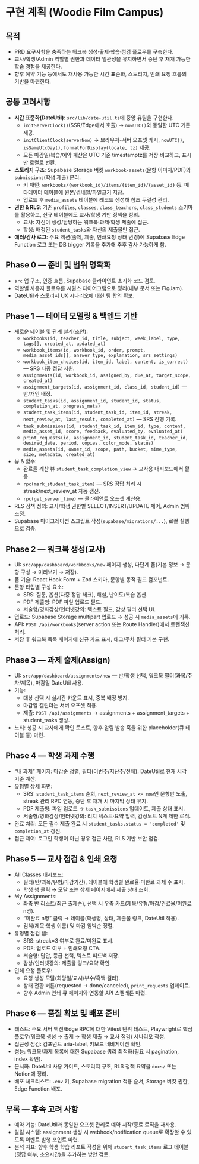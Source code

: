 # 구현 계획 (Woodie Film Campus)

## 목적
- PRD 요구사항을 충족하는 워크북 생성·출제·학습·점검 플로우를 구축한다.
- 교사/학생/Admin 역할별 권한과 데이터 일관성을 유지하면서 중단 후 재개 가능한 학습 경험을 제공한다.
- 향후 예약 기능 등에서도 재사용 가능한 시간 표준화, 스토리지, 인쇄 요청 흐름의 기반을 마련한다.

## 공통 고려사항
- **시간 표준화(DateUtil)**: `src/lib/date-util.ts`에 중앙 유틸을 구현한다.
  - `initServerClock()`(SSR/Edge에서 호출) → `nowUTC()`와 동일한 UTC 기준 제공.
  - `initClientClock(serverNow)` → 브라우저-서버 오프셋 캐시, `nowUTC()`, `isSameUtcDay()`, `formatForDisplay(locale, tz)` 제공.
  - 모든 마감일/복습/예약 계산은 UTC 기준 timestamptz를 저장·비교하고, 표시만 로컬로 변환.
- **스토리지 구조**: Supabase Storage 버킷 `workbook-assets`(문항 이미지/PDF)와 `submissions`(학생 제출) 분리.
  - 키 패턴: `workbooks/{workbook_id}/items/{item_id}/{asset_id}` 등. 메타데이터 테이블에 원본/썸네일/파일크기 저장.
  - 업로드 후 `media_assets` 테이블에 레코드 생성해 참조 무결성 관리.
- **권한 & RLS**: 기존 `profiles`, `classes`, `class_teachers`, `class_students` 스키마를 활용하고, 신규 테이블에도 교사/학생 기반 정책을 정의.
  - 교사: 자신이 생성/담당하는 워크북·과제·학생 제출에 접근.
  - 학생: 배정된 `student_tasks`와 자신의 제출물만 접근.
- **에러/감사 로그**: 주요 액션(출제, 제출, 인쇄요청 상태 변경)에 Supabase Edge Function 로그 또는 DB trigger 기록을 추가해 추후 감사 가능하게 함.

## Phase 0 — 준비 및 범위 명확화
- `src` 앱 구조, 인증 흐름, Supabase 클라이언트 초기화 코드 검토.
- 역할별 사용자 플로우를 시퀀스 다이어그램으로 정리(내부 문서 또는 FigJam).
- DateUtil과 스토리지 UX 시나리오에 대한 팀 합의 확보.

## Phase 1 — 데이터 모델링 & 백엔드 기반
- 새로운 테이블 및 관계 설계(초안):
  - `workbooks(id, teacher_id, title, subject, week_label, type, tags[], created_at, updated_at)`
  - `workbook_items(id, workbook_id, order, prompt, media_asset_ids[], answer_type, explanation, srs_settings)`
  - `workbook_item_choices(id, item_id, label, content, is_correct)` — SRS 다중 정답 지원.
  - `assignments(id, workbook_id, assigned_by, due_at, target_scope, created_at)`
  - `assignment_targets(id, assignment_id, class_id, student_id)` — 반/개인 배정.
  - `student_tasks(id, assignment_id, student_id, status, completion_at, progress_meta)`
  - `student_task_items(id, student_task_id, item_id, streak, next_review_at, last_result, completed_at)` — SRS 진행 기록.
  - `task_submissions(id, student_task_id, item_id, type, content, media_asset_id, score, feedback, evaluated_by, evaluated_at)`
  - `print_requests(id, assignment_id, student_task_id, teacher_id, desired_date, period, copies, color_mode, status)`
  - `media_assets(id, owner_id, scope, path, bucket, mime_type, size, metadata, created_at)`
- 뷰 & 함수:
  - 완료율 계산 뷰 `student_task_completion_view` → 교사용 대시보드에서 활용.
  - `rpc(mark_student_task_item)` — SRS 정답 처리 시 streak/next_review_at 자동 갱신.
  - `rpc(get_server_time)` — 클라이언트 오프셋 계산용.
- RLS 정책 정의: 교사/학생 권한별 SELECT/INSERT/UPDATE 제어, Admin 범위 조정.
- Supabase 마이그레이션 스크립트 작성(`supabase/migrations/...`), 로컬 실행으로 검증.

## Phase 2 — 워크북 생성(교사)
- UI: `src/app/dashboard/workbooks/new` 페이지 생성, 다단계 폼(기본 정보 → 문항 구성 → 미리보기 → 저장).
- 폼 기술: React Hook Form + Zod 스키마, 문항별 동적 필드 컴포넌트.
- 문항 타입별 구성 요소:
  - SRS: 질문, 옵션(다중 정답 체크), 해설, 난이도/복습 옵션.
  - PDF 제출형: PDF 파일 업로드 필드.
  - 서술형/영화감상/인터넷강의: 텍스트 필드, 감상 필터 선택 UI.
- 업로드: Supabase Storage multipart 업로드 → 성공 시 `media_assets`에 기록.
- API: `POST /api/workbooks`(server action 또는 Route Handler)에서 트랜잭션 처리.
- 저장 후 워크북 목록 페이지에 신규 카드 표시, 태그/주차 필터 기본 구현.

## Phase 3 — 과제 출제(Assign)
- UI: `src/app/dashboard/assignments/new` — 반/학생 선택, 워크북 필터(과목/주차/제목), 마감일 DateUtil 사용.
- 기능:
  - 대상 선택 시 실시간 카운트 표시, 중복 배정 방지.
  - 마감일 캘린더는 서버 오프셋 적용.
  - 제출: `POST /api/assignments` → assignments + assignment_targets + student_tasks 생성.
- 노티: 성공 시 교사에게 확인 토스트, 향후 알림 발송 훅을 위한 placeholder(큐 테이블 등) 마련.

## Phase 4 — 학생 과제 수행
- “내 과제” 페이지: 마감순 정렬, 필터(이번주/지난주/전체). DateUtil로 현재 시각 기준 계산.
- 유형별 상세 화면:
  - SRS: `student_task_items` 순회, `next_review_at <= now`인 문항만 노출, streak 관리 RPC 연동, 중단 후 재개 시 마지막 상태 유지.
  - PDF 제출형: 파일 업로드 → `task_submissions` 업데이트, 제출 상태 표시.
  - 서술형/영화감상/인터넷강의: 리치 텍스트·요약 입력, 감상노트 N개 제한 로직.
- 완료 처리: 모든 필수 제출 완료 시 `student_tasks.status = 'completed'` 및 `completion_at` 갱신.
- 접근 제어: 로그인 학생이 아닌 경우 접근 차단, RLS 기반 보안 점검.

## Phase 5 — 교사 점검 & 인쇄 요청
- All Classes 대시보드:
  - 필터(반/과목/유형/마감기간), 테이블에 학생별 완료율·미완료 과제 수 표시.
  - 학생 행 클릭 → 모달 또는 상세 페이지에서 제출 상태 조회.
- My Assignments:
  - 좌측 반 리스트(최근 출제순), 선택 시 우측 카드(제목/유형/마감/완료율/미완료 n명).
  - “미완료 n명” 클릭 → 테이블(학생명, 상태, 제출물 링크, DateUtil 적용).
  - 검색(제목·학생 이름) 및 마감 임박순 정렬.
- 유형별 점검 탭:
  - SRS: streak=3 여부로 완료/미완료 표시.
  - PDF: 업로드 여부 + 인쇄요청 CTA.
  - 서술형: 답안, 등급 선택, 텍스트 피드백 저장.
  - 감상/인터넷강의: 제출물 링크/요약 확인.
- 인쇄 요청 플로우:
  - 요청 생성 모달(희망일/교시/부수/흑백·컬러).
  - 상태 전환 버튼(requested → done/canceled), `print_requests` 업데이트.
  - 향후 Admin 인쇄 큐 페이지와 연동할 API 스켈레톤 마련.

## Phase 6 — 품질 확보 및 배포 준비
- 테스트: 주요 서버 액션/Edge RPC에 대한 Vitest 단위 테스트, Playwright로 핵심 플로우(워크북 생성 → 출제 → 학생 제출 → 교사 점검) 시나리오 작성.
- 접근성 점검: 컴포넌트 aria-label, 키보드 네비게이션 확인.
- 성능: 워크북/과제 목록에 대한 Supabase 쿼리 최적화(필요 시 pagination, index 확인).
- 문서화: DateUtil 사용 가이드, 스토리지 구조, RLS 정책 요약을 `docs/` 또는 Notion에 정리.
- 배포 체크리스트: `.env` 키, Supabase migration 적용 순서, Storage 버킷 권한, Edge Function 배포.

## 부록 — 후속 고려 사항
- 예약 기능: DateUtil과 동일한 오프셋 관리로 예약 시작/종료 로직을 재사용.
- 알림 시스템: assignment 생성 시 webhook/notification queue로 확장할 수 있도록 이벤트 발행 포인트 마련.
- 분석 지표: 향후 학생 학습 리포트 작성을 위해 `student_task_items` 로그 테이블(정답 여부, 소요시간)을 추가하는 방안 검토.

